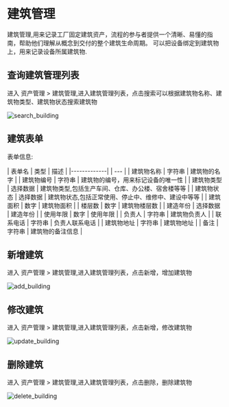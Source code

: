 # 建筑管理

建筑管理,用来记录工厂固定建筑资产，流程的参与者提供一个清晰、易懂的指南，帮助他们理解从概念到交付的整个建筑生命周期。
可以把设备绑定到建筑物上，用来记录设备所属建筑物.

## 查询建筑管理列表

进入 资产管理 > 建筑管理,进入建筑管理列表，点击搜索可以根据建筑物名称、建筑物类型、建筑物状态搜索建筑物

![search_building](/doc/assets/img/doc/assets/building/search_building.png)

## 建筑表单

表单信息:

| 表单名         | 类型 | 描述 |
|-------------|  | --- |
| 建筑物名称       | 字符串	| 建筑物的名字 |
| 建筑物编号       |	字符串 |	建筑物的编号，用来标记设备的唯一性 |
| 建筑物类型      |	选择数据 |	建筑物类型,包括生产车间、仓库、办公楼、宿舍楼等等 |
| 建筑物状态 |	选择数据 |	建筑物状态,包括正常使用、停止中、维修中、建设中等等 |
| 建筑面积 |	数字 |	建筑物面积 |
| 楼层数 |	数字 |	建筑物楼层数 |
| 建造年份 |	选择数据 |	建造年份 |
| 使用年限 |	数字 |	使用年限 |
| 负责人 | 字符串 |	建筑物负责人 |
| 联系电话 | 字符串 |	负责人联系电话 |
| 建筑物地址 | 字符串 |	建筑物地址 |
| 备注 | 字符串 |	建筑物的备注信息 |

## 新增建筑


进入 资产管理 > 建筑管理,进入建筑管理列表，点击新增，增加建筑物


![add_building](/doc/assets/img/doc/assets/building/add_building.png)

## 修改建筑


进入 资产管理 > 建筑管理,进入建筑管理列表，点击新增，修改建筑物


![update_building](/doc/assets/img/doc/assets/building/update_building.png)

## 删除建筑

进入 资产管理 > 建筑管理,进入建筑管理列表，点击删除，删除建筑物

![delete_building](/doc/assets/img/doc/assets/building/delete_building.png)